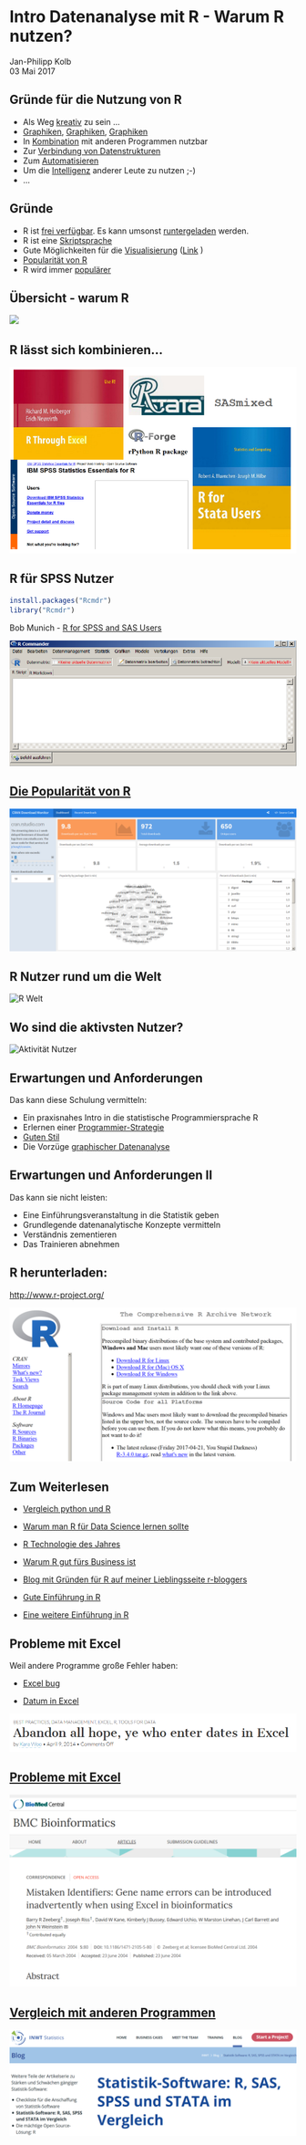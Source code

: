 # Intro Datenanalyse mit R - Warum R nutzen?
Jan-Philipp Kolb  
03 Mai 2017  






## Gründe für die Nutzung von R

- Als Weg [kreativ](http://blog.revolutionanalytics.com/2015/10/r-user-groups-highlight-r-creativity.html) zu sein ...
- [Graphiken](https://www.r-bloggers.com/3d-plots-with-ggplot2-and-plotly/), [Graphiken](http://stackoverflow.com/questions/16847377/how-to-set-the-maximum-and-minimum-values-for-a-lattice-plot), [Graphiken](http://pathview.r-forge.r-project.org/)
- In [Kombination](https://github.com/Japhilko/RInterfaces) mit anderen Programmen nutzbar
- Zur [Verbindung von Datenstrukturen](https://github.com/Japhilko/RInterfaces/blob/master/slides/Datenimport.md)
- Zum [Automatisieren](https://cran.r-project.org/web/packages/MplusAutomation/MplusAutomation.pdf)
- Um die [Intelligenz](http://files.meetup.com/1225993/BARUG_Sep2015_JPorzak_CustomerSegmentation.pdf) anderer Leute zu nutzen ;-)
- ...


## Gründe

- R ist [frei verfügbar](http://www.inside-r.org/why-use-r). Es kann umsonst [runtergeladen](http://mirrors.softliste.de/cran/) werden.
- R ist eine [Skriptsprache](https://de.wikipedia.org/wiki/Skriptsprache) 
- Gute Möglichkeiten für die [Visualisierung](http://research.stowers-institute.org/efg/R/) ([Link](http://www.sr.bham.ac.uk/~ajrs/R/r-gallery.html) )
- [Popularität von R](http://blog.revolutionanalytics.com/popularity/)
- R wird immer [populärer](https://twitter.com/josiahjdavis/status/559778930476220418)


## Übersicht - warum R

![](http://d287f0h5fel5hu.cloudfront.net/blog/wp-content/uploads/2013/06/bar-learn-r-img11.png)

## R lässt sich kombinieren...

![](figure/Rinterfaces.PNG)


## R für SPSS Nutzer


```r
install.packages("Rcmdr")
library("Rcmdr")
```

Bob Munich - [R for SPSS and SAS Users ](https://science.nature.nps.gov/im/datamgmt/statistics/r/documents/r_for_sas_spss_users.pdf)

![](figure/Rcommanderex.PNG)


## [Die Popularität von R](https://gallery.shinyapps.io/cran-gauge/)

![](figure/CRANdownloads.PNG)


## R Nutzer rund um die Welt

![R Welt](http://revolution-computing.typepad.com/.a/6a010534b1db25970b0191035099d8970c-pi)

## Wo sind die aktivsten Nutzer?

![Aktivität Nutzer](http://spatial.ly/wp-content/uploads/2013/06/r_activity.png)

## Erwartungen und Anforderungen

Das kann diese Schulung vermitteln:

- Ein praxisnahes Intro in die statistische
Programmiersprache R
- Erlernen einer [Programmier-Strategie](https://csgillespie.github.io/efficientR/5-1-project-planning.html)
- [Guten Stil](https://google.github.io/styleguide/Rguide.xml)
- Die Vorzüge [graphischer Datenanalyse](https://cran.r-project.org/doc/contrib/usingR.pdf)


## Erwartungen und Anforderungen II
	
Das kann sie nicht leisten:

-  Eine Einführungsveranstaltung in die Statistik geben
-  Grundlegende datenanalytische Konzepte vermitteln
-  Verständnis zementieren
-  Das Trainieren abnehmen

## R herunterladen:

<http://www.r-project.org/>

![](figure/CRAN1picture.PNG)


## Zum Weiterlesen

- [Vergleich python und R](http://www.dataschool.io/python-or-r-for-data-science/)

- [Warum man R für Data Science lernen sollte](http://www.r-bloggers.com/why-you-should-learn-r-first-for-data-science/)

- [R Technologie des Jahres](http://www.r-bloggers.com/rstudio-infoworld-2015-technology-of-the-year-award-recipient/)

- [Warum R gut fürs Business ist](http://www.fastcolabs.com/3030063/why-the-r-programming-language-is-good-for-business) 

- [Blog mit Gründen für R auf meiner Lieblingsseite r-bloggers](http://www.r-bloggers.com/why-use-r/)

- [Gute Einführung in R](http://www.ats.ucla.edu/stat/r/seminars/intro.htm)

- [Eine weitere Einführung in R](http://www.ats.ucla.edu/stat/r/sk/)

## Probleme mit Excel

Weil andere Programme große Fehler haben:

- [Excel bug](http://blog.revolutionanalytics.com/2013/02/did-an-excel-error-bring-down-the-london-whale.html)

- [Datum in Excel](https://coffeehouse.dataone.org/2014/04/09/abandon-all-hope-ye-who-enter-dates-in-excel/)

![](figure/Abandon.PNG)

## [Probleme mit Excel](http://www.biomedcentral.com/1471-2105/5/80)

![](figure/ExcelProblems.PNG)

## [Vergleich mit anderen Programmen](https://www.inwt-statistics.de/blog-artikel-lesen/Statistik-Software-R_SAS_SPSS_STATA_im_Vergleich.html)

![](figure/SoftwareVergleich.PNG)
